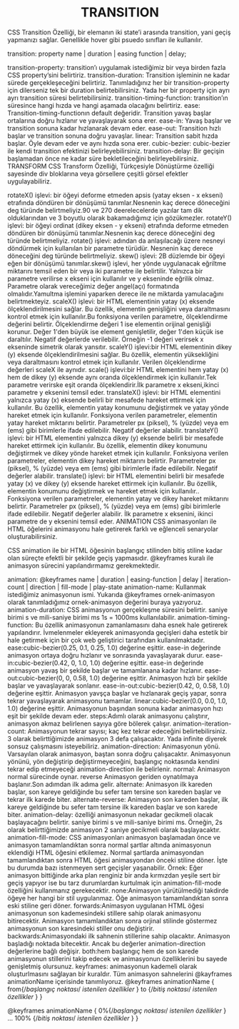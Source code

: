 <h1 align="center">TRANSITION</h1>
CSS Transition Özelliği, bir elemanın iki state’i arasında transition, yani geçiş yapmanızı sağlar. Genellikle hover gibi psuedo sınıfları ile kullanılır.

<p color = 'red'>transition: property name | duration | easing function | delay;
</p>
transition-property: transition’ı uygulamak istediğimiz bir veya birden fazla CSS property’sini belirtiriz.
transition-duration: Transition işleminin ne kadar sürede gerçekleşeceğini belirtiriz. Tanımladığınız her bir transition-property için dilerseniz tek bir duration belirtebilirsiniz. Yada her bir property için ayrı ayrı transition süresi belirtebilirsiniz.
transition-timing-function: transition’ın süresince hangi hızda ve hangi aşamada olacağını belirtiriz.
ease: Transition-timing-functionın default değeridir. Transition yavaş başlar ortalarına doğru hızlanır ve yavaşlayarak sona erer.
ease-in: Yavaş başlar ve transition sonuna kadar hızlanarak devam eder.
ease-out: Transition hızlı başlar ve transition sonuna doğru yavaşlar.
linear: Transition sabit hızda başlar. Öyle devam eder ve aynı hızda sona erer.
cubic-bezier: cubic-bezier ile kendi transition efektinizi belirleyebilirsiniz.
transition-delay: Bir geçişin başlamadan önce ne kadar süre bekletileceğini belirleyebilirsiniz.
TRANSFORM
CSS Transform Özelliği, Türkçesiyle Dönüştürme özelliği sayesinde div bloklarına veya görsellere çeşitli görsel efektler uygulayabiliriz.

rotateX() işlevi: bir öğeyi deforme etmeden apsis (yatay eksen - x ekseni) etrafında döndüren bir dönüşümü tanımlar.Nesnenin kaç derece döneceğini deg türünde belirtmeliyiz.90 ve 270 deerelecelerde yazılar tam dik olduklarından ve 3 boyutlu olarak bakamadığımız için gözükmezler.
rotateY() işlevi: bir öğeyi ordinat (dikey eksen - y ekseni) etrafında deforme etmeden döndüren bir dönüşümü tanımlar.Nesnenin kaç derece döneceğini deg türünde belirtmeliyiz.
rotate() işlevi: adından da anlaşılacağı üzere nesneyi döndürmek için kullanılan bir parametre türüdür. Nesnenin kaç derece döneceğini deg türünde belirtmeliyiz.
skew() işlevi: 2B düzlemde bir öğeyi eğen bir dönüşümü tanımlar.skew() işlevi, her yönde uygulanacak eğriltme miktarını temsil eden bir veya iki parametre ile belirtilir. Yalnızca bir parametre verilirse x ekseni için kullanılır ve y ekseninde eğrilik olmaz. Parametre olarak vereceğimiz değer angel(açı) formatında olmalıdır.Yamultma işlemini yaparken derece ile ne miktarda yamulacağını belirtmekteyiz.
scaleX() işlevi: bir HTML elementinin yatay (x) eksende ölçeklendirilmesini sağlar. Bu özellik, elementin genişliğini veya daraltmasını kontrol etmek için kullanılır.Bu fonksiyona verilen parametre, ölçeklendirme değerini belirtir. Ölçeklendirme değeri 1 ise elementin orijinal genişliği korunur. Değer 1'den büyük ise element genişletilir, değer 1'den küçük ise daraltılır. Negatif değerlerde verilebilir. Örneğin -1 değeri verirsek x ekseninde simetrik olarak yansıtır.
scaleY() işlevi:bir HTML elementinin dikey (y) eksende ölçeklendirilmesini sağlar. Bu özellik, elementin yüksekliğini veya daraltmasını kontrol etmek için kullanılır. Verilen ölçeklendirme değerleri scaleX ile aynıdır.
scale() işlevi:bir HTML elementini hem yatay (x) hem de dikey (y) eksende aynı oranda ölçeklendirmek için kullanılır.Tek parametre verirske eşit oranda ölçeklendirir.İlk parametre x ekseni,ikinci parametre y eksenini temsil eder.
translateX() işlevi: bir HTML elementini yalnızca yatay (x) eksende belirli bir mesafede hareket ettirmek için kullanılır. Bu özellik, elementin yatay konumunu değiştirmek ve yatay yönde hareket etmek için kullanılır. Fonksiyona verilen parametreler, elementin yatay hareket miktarını belirtir. Parametreler px (piksel), % (yüzde) veya em (ems) gibi birimlerle ifade edilebilir. Negatif değerler alabilir.
translateY() işlevi: bir HTML elementini yalnızca dikey (y) eksende belirli bir mesafede hareket ettirmek için kullanılır. Bu özellik, elementin dikey konumunu değiştirmek ve dikey yönde hareket etmek için kullanılır. Fonksiyona verilen parametreler, elementin dikey hareket miktarını belirtir. Parametreler px (piksel), % (yüzde) veya em (ems) gibi birimlerle ifade edilebilir. Negatif değerler alabilir.
translate() işlevi: bir HTML elementini belirli bir mesafede yatay (x) ve dikey (y) eksende hareket ettirmek için kullanılır. Bu özellik, elementin konumunu değiştirmek ve hareket etmek için kullanılır.. Fonksiyona verilen parametreler, elementin yatay ve dikey hareket miktarını belirtir. Parametreler px (piksel), % (yüzde) veya em (ems) gibi birimlerle ifade edilebilir. Negatif değerler alabilir. İlk parametre x eksenini, ikinci parametre de y eksenini temsil eder.
ANIMATION
CSS animasyonları ile HTML öğelerini animasyonu hale getirerek farklı ve eğlenceli senaryolar oluşturabilirsiniz.

CSS animation ile bir HTML öğesinin başlangıç stilinden bitiş stiline kadar olan süreçte efektli bir şekilde geçiş yapmasıdır. @keyframes kuralı ile animasyon sürecini yapılandırmamız gerekmektedir.

animation: @keyframes name | duration | easing-function | delay | iteration-count | direction | fill-mode | play-state
animation-name: Kullanmak istediğimiz animasyonun ismi. Yukarıda @keyframes ornek-animasyon olarak tanımladığımız ornek-animasyon değerini buraya yazıyoruz.
animation-duration: CSS animasyonun gerçekleşme süresini belirtir. saniye birimi s ve mili-saniye birimi ms 1s = 1000ms kullanılabilir.
animation-timing-function: Bu özellik animasyonun zamanlamasını daha esnek hale getirerek yapılandırır. İvmelenmeler ekleyerek animasyonda geçişleri daha estetik bir hale getirmek için bir çok web geliştirici tarafından kullanılmaktadır.
ease:cubic-bezier(0.25, 0.1, 0.25, 1.0) değerine eşittir. ease-in değerinde animasyon ortaya doğru hızlanır ve sonrasında yavaşlayarak durur.
ease-in:cubic-bezier(0.42, 0, 1.0, 1.0) değerine eşittir. ease-in değerinde animasyon yavaş bir şekilde başlar ve tamamlanana kadar hızlanır.
ease-out:cubic-bezier(0, 0, 0.58, 1.0) değerine eşittir. Animasyon hızlı bir şekilde başlar ve yavaşlayarak sonlanır.
ease-in-out:cubic-bezier(0.42, 0, 0.58, 1.0) değerine eşittir. Animasyon yavşça başlar ve hızlanarak geçiş yapar, sonra tekrar yavaşlayarak animasyonu tamamlar.
linear:cubic-bezier(0.0, 0.0, 1.0, 1.0) değerine eşittir. Animasyonun başından sonuna kadar animasyon hızı eşit bir şekilde devam eder.
steps:Adımlı olarak animasyonu çalıştırır, animasyon akmaz belirlenen sayıya göre bölerek çalışır.
animation-iteration-count: Animasyonun tekrar sayısı; kaç kez tekrar edeceğini belirtebilirsiniz. 3 olarak belirttiğimizde animasyon 3 defa çalışacaktır. Yada infinite diyerek sonsuz çalışmasını isteyebiliriz.
animation-direction: Animasyonun yönü. Varsayılan olarak animasyon, baştan sonra doğru çalışacaktır. Animasyonun yönünü, yön değiştirip değiştirmeyeceğini, başlangıç noktasında kendini tekrar edip etmeyeceği animation-direction ile belirlenir.
normal: Animasyon normal sürecinde oynar.
reverse Animasyon geriden oynatılmaya başlanır.Son adımdan ilk adıma gelir.
alternate: Animasyon ilk kareden başlar, son kareye geldiğinde bu sefer tam tersine son kareden başlar ve tekrar ilk karede biter.
alternate-reverse: Animasyon son kareden başlar, ilk kareye geldiğinde bu sefer tam tersine ilk kareden başlar ve son karede biter.
animation-delay: özelliği animasyonun nekadar gecikmeli olacak başlayacağını belirtir. saniye birimi s ve mili-saniye birimi ms. Örneğin, 2s olarak belirttiğimizde animasyon 2 saniye gecikmeli olarak başlayacaktır.
animation-fill-mode: CSS animasyonları animasyon başlamadan önce ve animasyon tamamlandıktan sonra normal şartlar altında animasyonun eklendiği HTML öğesini etkilemez. Normal şartlarda animasyondan tamamlandıktan sonra HTML öğesi animasyondan önceki stiline döner. İşte bu durumda bazı istenmeyen sert geçişler yaşanabilir. Örnek: Eğer animasyon bittiğinde arka plan renginiz bir anda kırmızdan yeşile sert bir geçiş yapıyor ise bu tarz durumlardan kurtulmak için animation-fill-mode özelliğini kullanmanız gerekecektir.
none:Animasyon yürütülmediği takdirde öğeye her hangi bir stil uygulanmaz. Öğe animasyon tamamlandıktan sonra eski stiline geri döner.
forwards:Animasyon uygulanan HTML öğesi animasyonun son kademesindeki stillere sahip olarak animasyonu bitirecektir. Animasyon tamamlandıktan sonra orjinal stilinde göstermez animasyonun son karesindeki stiller onu değiştirir.
backwards:Animasyondaki ilk sahnenin stillerine sahip olacaktır. Animasyon başladığı noktada bitecektir. Ancak bu değerler animation-direction değerlerine bağlı değişir.
both:hem başlangıç hem de son karede animasyonun stillerini takip edecek ve animasyonun özelliklerini bu sayede genişletmiş olursunuz.
keyframes: animasyonun kademeli olarak oluşturlmasını sağlayan bir kuraldır. Tüm animasyon sahnelerini @kayframes animationName içerisinde tanımlıyoruz.
  @keyframes animationName {
              from{/*başlangıç noktası*/
                  *istenilen özellikler*
              }
              to {/*bitiş noktası*/
                  *istenilen özellikler*
              }
          }
          
  @keyframes animationName {
              0%{/*başlangıç noktası*/
                  *istenilen özellikler*
              }   
              ...
              100% {/*bitiş noktası*/
                  *istenilen özellikler*
              }
          }
          